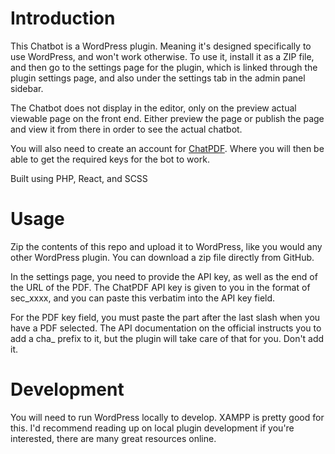# Introduction

This Chatbot is a WordPress plugin. Meaning it's designed specifically to use WordPress, and won't work otherwise. To use it, install it as a ZIP file, and then go to the settings page for the plugin, which is linked through the plugin settings page, and also under the settings tab in the admin panel sidebar.

The Chatbot does not display in the editor, only on the preview actual viewable page on the front end. Either preview the page or publish the page and view it from there in order to see the actual chatbot.

You will also need to create an account for [ChatPDF](https://www.chatpdf.com/). Where you will then be able to get the required keys for the bot to work.

Built using PHP, React, and SCSS

# Usage

Zip the contents of this repo and upload it to WordPress, like you would any other WordPress plugin. You can download a zip file directly from GitHub.

In the settings page, you need to provide the API key, as well as the end of the URL of the PDF. The ChatPDF API key is given to you in the format of sec_xxxx, and you can paste this verbatim into the API key field.

For the PDF key field, you must paste the part after the last slash when you have a PDF selected. The API documentation on the official instructs you to add a cha_ prefix to it, but the plugin will take care of that for you. Don't add it.

# Development

You will need to run WordPress locally to develop. XAMPP is pretty good for this. I'd recommend reading up on local plugin development if you're interested, there are many great resources online.
